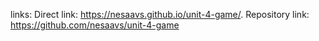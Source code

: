links:
Direct link:
https://nesaavs.github.io/unit-4-game/. 
Repository link:
https://github.com/nesaavs/unit-4-game
